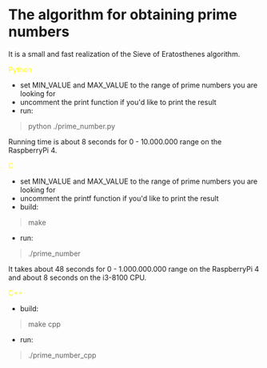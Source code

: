 # The algorithm for obtaining prime numbers

It is a small and fast realization of the Sieve of Eratosthenes algorithm.


<span style="color:yellow">Python</span>

- set MIN_VALUE and MAX_VALUE to the range of prime numbers you are looking for
- uncomment the print function if you'd like to print the result
- run:
> python ./prime_number.py

Running time is about 8 seconds for 0 - 10.000.000 range on the RaspberryPi 4.

<span style="color:yellow">C</span>

- set MIN_VALUE and MAX_VALUE to the range of prime numbers you are looking for
- uncomment the printf function if you'd like to print the result
- build:
> make
- run:
> ./prime_number

It takes about 48 seconds for 0 - 1.000.000.000 range on the RaspberryPi 4 and about 8 seconds on the i3-8100 CPU.

<span style="color:yellow">C++</span>

- build:
> make cpp
- run:
> ./prime_number_cpp
